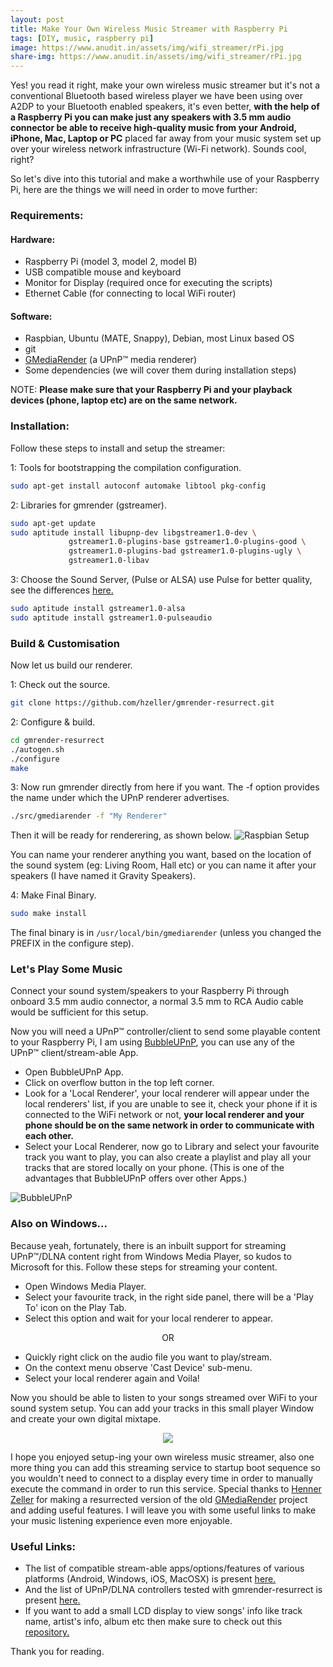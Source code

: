```yaml
---
layout: post
title: Make Your Own Wireless Music Streamer with Raspberry Pi
tags: [DIY, music, raspberry pi]
image: https://www.anudit.in/assets/img/wifi_streamer/rPi.jpg
share-img: https://www.anudit.in/assets/img/wifi_streamer/rPi.jpg
---
```


Yes! you read it right, make your own wireless music streamer but it's not a conventional Bluetooth based wireless player we have been using over A2DP to your Bluetooth enabled speakers, it's even better, __with the help of a Raspberry Pi you can make just any speakers with 3.5 mm audio connector be able to receive high-quality music from your Android, iPhone, Mac, Laptop or PC__ placed far away from your music system set up over your wireless network infrastructure (Wi-Fi network). Sounds cool, right?

<div class="ads">
<script type="text/javascript">
  ( function() {
    if (window.CHITIKA === undefined) { window.CHITIKA = { 'units' : [] }; };
    var unit = {"calltype":"async[2]","publisher":"anuditverma","width":320,"height":50,"sid":"Chitika Default"};
    var placement_id = window.CHITIKA.units.length;
    window.CHITIKA.units.push(unit);
    document.write('<div id="chitikaAdBlock-' + placement_id + '"></div>');
}());
</script>
<script type="text/javascript" src="//cdn.chitika.net/getads.js" async></script>
</div>

So let's dive into this tutorial and make a worthwhile use of your Raspberry Pi, here are the things we will need in order to move further:

<h3>Requirements:</h3>
<h4>Hardware:</h4>

* Raspberry Pi (model 3, model 2, model B)
* USB compatible mouse and keyboard
* Monitor for Display (required once for executing the scripts)
* Ethernet Cable (for connecting to local WiFi router)

<h4>Software:</h4> 

* Raspbian, Ubuntu (MATE, Snappy), Debian, most Linux based OS
* git
* [GMediaRender](http://gmrender.nongnu.org/) (a UPnP™ media renderer)
* Some dependencies (we will cover them during installation steps)

NOTE: __Please make sure that your Raspberry Pi and your playback devices (phone, laptop etc) are on the same network.__

<h3>Installation:</h3>
Follow these steps to install and setup the streamer:

1: Tools for bootstrapping the compilation configuration.

```bash
sudo apt-get install autoconf automake libtool pkg-config
```
2: Libraries for gmrender (gstreamer).

```bash
sudo apt-get update
sudo aptitude install libupnp-dev libgstreamer1.0-dev \
             gstreamer1.0-plugins-base gstreamer1.0-plugins-good \
             gstreamer1.0-plugins-bad gstreamer1.0-plugins-ugly \
             gstreamer1.0-libav
```
3: Choose the Sound Server, (Pulse or ALSA) use Pulse for better quality, see the differences [here.](https://ubuntuforums.org/showthread.php?t=1794581)

```bash
sudo aptitude install gstreamer1.0-alsa
sudo aptitude install gstreamer1.0-pulseaudio
```

<h3>Build & Customisation</h3>
Now let us build our renderer.

1: Check out the source.

```bash
git clone https://github.com/hzeller/gmrender-resurrect.git
```

2: Configure & build.

```bash
cd gmrender-resurrect
./autogen.sh
./configure
make
```

3: Now run gmrender directly from here if you want. The -f option provides the name under which the UPnP renderer advertises.

```bash
./src/gmediarender -f "My Renderer"
```

 Then it will be ready for renderering, as shown below. 
![Raspbian Setup](/assets/img/wifi_streamer/raspbian.jpg "Terminal on Raspbian")

You can name your renderer anything you want, based on the location of the sound system (eg: Living Room, Hall etc) or you can name it after your speakers (I have named it Gravity Speakers).

4: Make Final Binary. 

```bash
sudo make install
```
The final binary is in ```/usr/local/bin/gmediarender``` (unless you changed the PREFIX in the configure step).


<h3>Let's Play Some Music</h3>
Connect your sound system/speakers to your Raspberry Pi through onboard 3.5 mm audio connector, a normal 3.5 mm to RCA Audio cable would be sufficient for this setup.

<div class="ads">
<div class="mobile-js-hide">
<script type="text/javascript">
  ( function() {
    if (window.CHITIKA === undefined) { window.CHITIKA = { 'units' : [] }; };
    var unit = {"calltype":"async[2]","publisher":"anuditverma","width":728,"height":90,"sid":"Chitika Default"};
    var placement_id = window.CHITIKA.units.length;
    window.CHITIKA.units.push(unit);
    document.write('<div id="chitikaAdBlock-' + placement_id + '"></div>');
}());
</script>
<script type="text/javascript" src="//cdn.chitika.net/getads.js" async></script>
</div>
</div>

Now you will need a UPnP™ controller/client to send some playable content to your Raspberry Pi, I am using [BubbleUPnP](https://play.google.com/store/apps/details?id=com.bubblesoft.android.bubbleupnp), you can use any of the UPnP™ client/stream-able App.

* Open BubbleUPnP App.
* Click on overflow button in the top left corner.
* Look for a 'Local Renderer', your local renderer will appear under the local renderers' list, if you are unable to see it, check your phone if it is connected to the WiFi network or not, __your local renderer and your phone should be on the same network in order to communicate with each other.__
* Select your Local Renderer, now go to Library and select your favourite track you want to play, you can also create a playlist and play all your tracks that are stored locally on your phone. (This is one of the advantages that BubbleUPnP offers over other Apps.)

![BubbleUPnP](/assets/img/wifi_streamer/bubble_upnp.jpg "BubbleUPnP App")




<h3>Also on Windows...</h3>
Because yeah, fortunately, there is an inbuilt support for streaming UPnP™/DLNA content right from Windows Media Player, so kudos to Microsoft for this. Follow these steps for streaming your content.

* Open Windows Media Player.
* Select your favourite track, in the right side panel, there will be a 'Play To' icon on the Play Tab.
* Select this option and wait for your local renderer to appear.

<center>OR</center>

* Quickly right click on the audio file you want to play/stream.
* On the context menu observe 'Cast Device' sub-menu.
* Select your local renderer again and Voila! 

Now you should be able to listen to your songs streamed over WiFi to your sound system setup. You can add your tracks in this small player Window and create your own digital mixtape.

<center><img src="/assets/img/wifi_streamer/win_playto.jpg"></center>

I hope you enjoyed setup-ing your own wireless music streamer, also one more thing you can add this streaming service to startup boot sequence so you wouldn't need to connect to a display every time in order to manually execute the command in order to run this service. Special thanks to [Henner Zeller](https://github.com/hzeller) for making a resurrected version of the old [GMediaRender](http://gmrender.nongnu.org/) project and adding useful features. I will leave you with some useful links to make your music listening experience even more enjoyable.

<h3>Useful Links:</h3>

* The list of compatible stream-able apps/options/features of various platforms (Android, Windows, iOS, MacOSX) is present [here.](https://github.com/hzeller/gmrender-resurrect/wiki/Comptibility)
* And the list of UPnP/DLNA controllers tested with gmrender-resurrect is present [here.](https://github.com/hzeller/gmrender-resurrect/wiki/Compatibility)
* If you want to add a small LCD display to view songs' info like track name, artist's info, album etc then make sure to check out this [repository.](https://github.com/hzeller/upnp-display)

Thank you for reading.